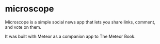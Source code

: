 # microscope
Microscope is a simple social news app that lets you share links, comment, and vote on them.

It was built with Meteor as a companion app to The Meteor Book.
